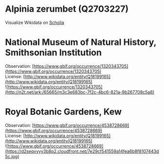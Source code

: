 
Alpinia zerumbet (Q2703227)
===========================
  
Visualize Wikidata on [Scholia](https://scholia.toolforge.org/taxon/Q2703227)
# National Museum of Natural History, Smithsonian Institution
  
Observation: [https://www.gbif.org/occurrence/1320343705](https://www.gbif.org/occurrence/1320343705)  
License: [http://www.wikidata.org/entity/Q18199165](http://www.wikidata.org/entity/Q18199165)  
![https://www.gbif.org/occurrence/1320343705](http://n2t.net/ark:/65665/m3c3e683bc-7f2c-4bc6-821a-9b267708c5a8)
# Royal Botanic Gardens, Kew
  
Observation: [https://www.gbif.org/occurrence/4538728669](https://www.gbif.org/occurrence/4538728669)  
License: [http://www.wikidata.org/entity/Q18199165](http://www.wikidata.org/entity/Q18199165)  
![https://www.gbif.org/occurrence/4538728669](https://d2seqvvyy3b8p2.cloudfront.net/7e29cf541559a14fea6b8f8107443d5c.jpg)